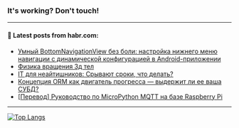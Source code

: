 ### It's working? Don't touch!

---
<!--
#### 🛠️ Technical stack:

![C++](https://img.shields.io/badge/C++-informational?logo=c%2B%2B&style=flat&logoColor=white&color=9C033A)
![Java](https://img.shields.io/badge/Java-informational?logo=java&style=flat&logoColor=white&color=007396)
![Kotlin](https://img.shields.io/badge/Kotlin-informational?logo=Kotlin&style=flat&logoColor=white&color=0095D5)
![JS](https://img.shields.io/badge/JS-informational?logo=javaScript&style=flat&logoColor=black&color=F7Df1E) <br>
![HTML5](https://img.shields.io/badge/HTML5-informational?logo=html5&style=flat&logoColor=white&color=E34F26)
![CSS3](https://img.shields.io/badge/CSS3-informational?logo=css3&style=flat&logoColor=white&color=157286)
![Sass](https://img.shields.io/badge/Saas-informational?logo=sass&style=flat&logoColor=white&color=hotpink)
![PHP](https://img.shields.io/badge/PHP-informational?logo=php&style=flat&logoColor=white&color=777BB4) <br>
![WebPAck](https://img.shields.io/badge/WebPack-informational?logo=webPack&style=flat&logoColor=white&color=FF6F00)
![Bootstrap](https://img.shields.io/badge/Bootstrap-informational?logo=Bootstrap&style=flat&logoColor=white&color=7952B3)
![MySQL](https://img.shields.io/badge/MySQL-informational?logo=MySQL&style=flat&logoColor=white&color=00f) <br>
![NodeJS](https://img.shields.io/badge/NodeJS-informational?logo=node.js&style=flat&logoColor=white&color=43853D)
![Spring](https://img.shields.io/badge/Spring-informational?logo=Spring&style=flat&logoColor=white&color=0A9EDC)
![Angular](https://img.shields.io/badge/Vue-informational?logo=vue.js&style=flat&logoColor=white&color=red)
![Git](https://img.shields.io/badge/Git-informational?logo=git&style=flat&logoColor=white&color=darkorange)

___
-->

#### 💬 Latest posts from habr.com:

<!-- BLOG-POST-LIST:START -->
- [Умный BottomNavigationView без боли: настройка нижнего меню навигации с динамической конфигурацией в Android-приложении](https://habr.com/ru/post/697578/?utm_source=habrahabr&utm_medium=rss&utm_campaign=697578)
- [Физика вращения 3д тел](https://habr.com/ru/post/697534/?utm_source=habrahabr&utm_medium=rss&utm_campaign=697534)
- [IT для неайтишников: Срывают сроки, что делать?](https://habr.com/ru/post/697442/?utm_source=habrahabr&utm_medium=rss&utm_campaign=697442)
- [Концепция ORM как двигатель прогресса — выдержит ли ее ваша СУБД?](https://habr.com/ru/post/697504/?utm_source=habrahabr&utm_medium=rss&utm_campaign=697504)
- [[Перевод] Руководство по MicroPython MQTT на базе Raspberry Pi](https://habr.com/ru/post/697318/?utm_source=habrahabr&utm_medium=rss&utm_campaign=697318)
<!-- BLOG-POST-LIST:END -->

---

[![Top Langs](https://github-readme-stats.vercel.app/api/top-langs/?username=zloylis&layout=compact&hide_border=true&theme=dracula)](https://github.com/zloylis)
